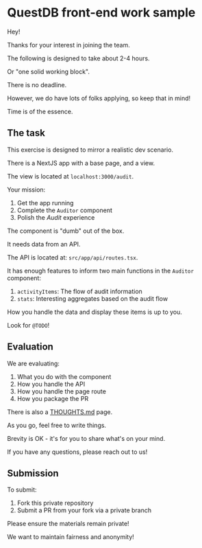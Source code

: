 # QuestDB front-end work sample

Hey!

Thanks for your interest in joining the team.

The following is designed to take about 2-4 hours.

Or "one solid working block".

There is no deadline.

However, we do have lots of folks applying, so keep that in mind!

Time is of the essence.

## The task

This exercise is designed to mirror a realistic dev scenario.

There is a NextJS app with a base page, and a view.

The view is located at `localhost:3000/audit`.

Your mission:

1. Get the app running
2. Complete the `Auditor` component
3. Polish the _Audit_ experience

The component is "dumb" out of the box.

It needs data from an API.

The API is located at: `src/app/api/routes.tsx`.

It has enough features to inform two main functions in the `Auditor` component:

1. `activityItems`: The flow of audit information
2. `stats`: Interesting aggregates based on the audit flow

How you handle the data and display these items is up to you.

Look for `@TODO`!

## Evaluation

We are evaluating:

1. What you do with the component
2. How you handle the API
3. How you handle the page route
4. How you package the PR

There is also a [THOUGHTS.md](thoughts.md) page.

As you go, feel free to write things.

Brevity is OK - it's for you to share what's on your mind.

If you have any questions, please reach out to us!

## Submission

To submit:

1. Fork this private repository
2. Submit a PR from your fork via a private branch

Please ensure the materials remain private!

We want to maintain fairness and anonymity!
